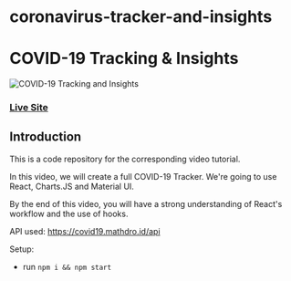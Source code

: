# coronavirus-tracker-and-insights

# COVID-19 Tracking & Insights
![COVID-19 Tracking and Insights](https://j.gifs.com/81rM1o.gif)

### [Live Site](https://covid19statswebsite.netlify.com/)

## Introduction
This is a code repository for the corresponding video tutorial. 

In this video, we will create a full COVID-19 Tracker. We're going to use React, Charts.JS and Material UI.

By the end of this video, you will have a strong understanding of React's workflow and the use of hooks.

API used: https://covid19.mathdro.id/api

Setup:
- run ```npm i && npm start```
